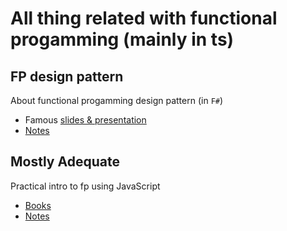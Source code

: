 # All thing related with functional progamming (mainly in ts)

## FP design pattern
About functional progamming design pattern (in `F#`)
- Famous [slides & presentation](https://fsharpforfunandprofit.com/fppatterns/)
- [Notes]('./fp-design-pattern/f.md')

## Mostly Adequate
Practical intro to fp using JavaScript
- [Books](https://mostly-adequate.gitbook.io/mostly-adequate-guide/)
- [Notes]('./mostly-adequate/index.md)
